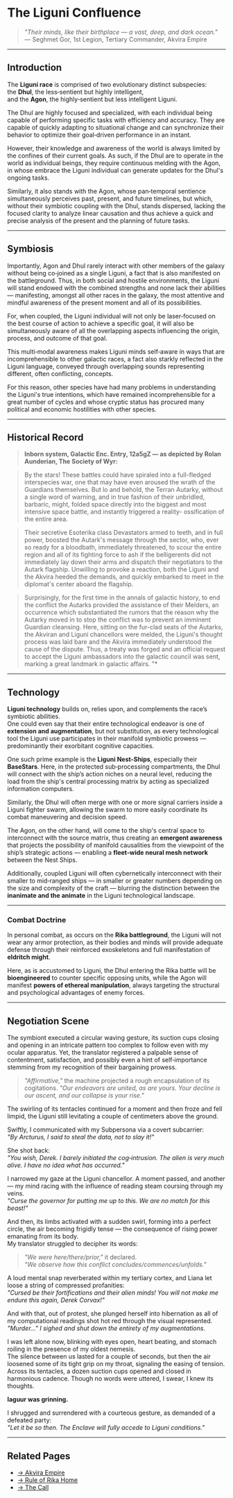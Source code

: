 # The Liguni Confluence

> *"Their minds, like their birthplace — a vast, deep, and dark ocean."*  
> — Seghmet Gor, 1st Legion, Tertiary Commander, Akvira Empire

---

## Introduction

The **Liguni race** is comprised of two evolutionary distinct subspecies:  
the **Dhul**, the less‑sentient but highly intelligent,  
and the **Agon**, the highly‑sentient but less intelligent Liguni.

The Dhul are highly focused and specialized, with each individual being capable of performing specific tasks with efficiency and accuracy. They are capable of quickly adapting to situational change and can synchronize their behavior to optimize their goal‑driven performance in an instant.

However, their knowledge and awareness of the world is always limited by the confines of their current goals. As such, if the Dhul are to operate in the world as individual beings, they require continuous melding with the Agon, in whose embrace the Liguni individual can generate updates for the Dhul's ongoing tasks.

Similarly, it also stands with the Agon, whose pan‑temporal sentience simultaneously perceives past, present, and future timelines, but which, without their symbiotic coupling with the Dhul, stands dispersed, lacking the focused clarity to analyze linear causation and thus achieve a quick and precise analysis of the present and the planning of future tasks.

---

## Symbiosis

Importantly, Agon and Dhul rarely interact with other members of the galaxy without being co‑joined as a single Liguni, a fact that is also manifested on the battleground. Thus, in both social and hostile environments, the Liguni will stand endowed with the combined strengths and none lack their abilities — manifesting, amongst all other races in the galaxy, the most attentive and mindful awareness of the present moment and all of its possibilities.

For, when coupled, the Liguni individual will not only be laser‑focused on the best course of action to achieve a specific goal, it will also be simultaneously aware of all the overlapping aspects influencing the origin, process, and outcome of that goal.

This multi‑modal awareness makes Liguni minds self‑aware in ways that are incomprehensible to other galactic races, a fact also starkly reflected in the Liguni language, conveyed through overlapping sounds representing different, often conflicting, concepts.

For this reason, other species have had many problems in understanding the Liguni's true intentions, which have remained incomprehensible for a great number of cycles and whose cryptic status has procured many political and economic hostilities with other species.

---

## Historical Record

> **Inborn system, Galactic Enc. Entry, 12a5gZ — as depicted by Rolan Aunderian, The Society of Wyr:**

> By the stars!
> These battles could have spiraled into a full-fledged interspecies war, one that may have even aroused the wrath of the Guardians themselves.
> But lo and behold, the Terran Autarky, without a single word of warning, and in true fashion of their unbridled, barbaric, might, folded space directly into the biggest and most intensive space battle, and instantly triggered a reality- ossification of the entire area.

> Their secretive Esoterika class Devastators armed to teeth, and in full power, boosted the Autark's message through the sector, who, ever so ready for a bloodbath, immediately threatened, to scour the entire region and all of its fighting force to ash if the belligerents did not immediately lay down their arms and dispatch their negotiators to the Autark flagship.
Unwilling to provoke a reaction, both the Liguni and the Akvira heeded the demands, and quickly embarked to meet in the diplomat's center aboard the flagship.

>Surprisingly, for the first time in the annals of galactic history, to end the conflict the Autarks provided the assistance of their Melders, an occurrence which substantiated the rumors that the reason why the Autarky moved in to stop the conflict was to prevent an imminent Guardian cleansing.
Here, sitting on the fur-clad seats of the Autarks, the Akviran and Liguni chancellors were melded, the Liguni's thought process was laid bare and the Akvira immediately understood the cause of the dispute. Thus, a treaty was forged and an official request to accept the Liguni ambassadors into the galactic council was sent, marking a great landmark in galactic affairs.
>"*



---

## Technology

**Liguni technology** builds on, relies upon, and complements the race’s symbiotic abilities.  
One could even say that their entire technological endeavor is one of **extension and augmentation**, but not substitution, as every technological tool the Liguni use participates in their manifold symbiotic prowess — predominantly their exorbitant cognitive capacities.

One such prime example is the **Liguni Nest‑Ships**, especially their **BaseStars**. Here, in the protected sub‑processing compartments, the Dhul will connect with the ship’s action niches on a neural level, reducing the load from the ship's central processing matrix by acting as specialized information computers.

Similarly, the Dhul will often merge with one or more signal carriers inside a Liguni fighter swarm, allowing the swarm to more easily coordinate its combat maneuvering and decision speed.

The Agon, on the other hand, will come to the ship's central space to interconnect with the source matrix, thus creating an **emergent awareness** that projects the possibility of manifold causalities from the viewpoint of the ship’s strategic actions — enabling a **fleet‑wide neural mesh network** between the Nest Ships.

Additionally, coupled Liguni will often cybernetically interconnect with their smaller to mid‑ranged ships — in smaller or greater numbers depending on the size and complexity of the craft — blurring the distinction between the **inanimate and the animate** in the Liguni technological landscape.

---

### Combat Doctrine

In personal combat, as occurs on the **Rika battleground**, the Liguni will not wear any armor protection, as their bodies and minds will provide adequate defense through their reinforced exoskeletons and full manifestation of **eldritch might**.

Here, as is accustomed to Liguni, the Dhul entering the Rika battle will be **bioengineered** to counter specific opposing units, while the Agon will manifest **powers of ethereal manipulation**, always targeting the structural and psychological advantages of enemy forces.

---

## Negotiation Scene

The symbiont executed a circular waving gesture, its suction cups closing and opening in an intricate pattern too complex to follow even with my ocular apparatus. Yet, the translator registered a palpable sense of contentment, satisfaction, and possibly even a hint of self‑importance stemming from my recognition of their bargaining prowess.

> *"Affirmative,"* the machine projected a rough encapsulation of its cogitations. *"Our endeavors are united, as are yours. Your decline is our ascent, and our collapse is your rise."*  

The swirling of its tentacles continued for a moment and then froze and fell limpid, the Liguni still levitating a couple of centimeters above the ground.

Swiftly, I communicated with my Subpersona via a covert subcarrier:  
*"By Arcturus, I said to steal the data, not to slay it!"*  

She shot back:  
*"You wish, Derek. I barely initiated the cog‑intrusion. The alien is very much alive. I have no idea what has occurred."*  

I narrowed my gaze at the Liguni chancellor. A moment passed, and another — my mind racing with the influence of reading steam coursing through my veins.  
*"Curse the governor for putting me up to this. We are no match for this beast!"*

And then, its limbs activated with a sudden swirl, forming into a perfect circle, the air becoming frigidly tense — the consequence of rising power emanating from its body.  
My translator struggled to decipher its words:  
> *"We were here/there/prior,"* it declared.  
> *"We observe how this conflict concludes/commences/unfolds."*

A loud mental snap reverberated within my tertiary cortex, and Liana let loose a string of compressed profanities:  
*"Cursed be their fortifications and their alien minds! You will not make me endure this again, Derek Corvax!"*  

And with that, out of protest, she plunged herself into hibernation as all of my computational readings shot hot red through the visual represented.  
*"Murder…" I sighed and shut down the entirety of my augmentations.*  

I was left alone now, blinking with eyes open, heart beating, and stomach roiling in the presence of my oldest nemesis.  
The silence between us lasted for a couple of seconds, but then the air loosened some of its tight grip on my throat, signaling the easing of tension. Across its tentacles, a dozen suction cups opened and closed in harmonious cadence. Though no words were uttered, I swear, I knew its thoughts.

**Iaguur was grinning.**

I shrugged and surrendered with a courteous gesture, as demanded of a defeated party:  
*"Let it be so then. The Enclave will fully accede to Liguni conditions."*

---

## Related Pages

- [→ Akvira Empire](../factions/prime-contenders/akvira-empire.md)  
- [→ Rule of Rika Home](../../rule-of-rika.md)  
- [→ The Call](../systems/the-call.md)
